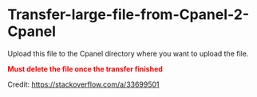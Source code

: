 # Transfer-large-file-from-Cpanel-2-Cpanel
Upload this file to the Cpanel directory where you want to upload the file. 

<b style="color:red"> Must delete the file once the transfer finished </b> 


Credit: https://stackoverflow.com/a/33699501
